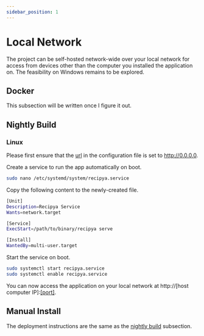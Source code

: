 ```yaml
---
sidebar_position: 1
---
```


# Local Network

The project can be self-hosted network-wide over your local network for access from devices other than the computer
you installed the application on. The feasibility on Windows remains to be explored.

## Docker

This subsection will be written once I figure it out.

## Nightly Build

### Linux

Please first ensure that the [url](/docs/installation/config-file) in the configuration file is set to http://0.0.0.0.

Create a service to run the app automatically on boot.

```bash
sudo nano /etc/systemd/system/recipya.service 
```

Copy the following content to the newly-created file.

```bash
[Unit]
Description=Recipya Service
Wants=network.target

[Service]
ExecStart=/path/to/binary/recipya serve

[Install]
WantedBy=multi-user.target
```

Start the service on boot.

```bash
sudo systemctl start recipya.service
sudo systemctl enable recipya.service
```

You can now access the application on your local network at http://[host computer IP]:[[port]](/docs/installation/config-file).

## Manual Install

The deployment instructions are the same as the [nightly build](#nightly-build) subsection.
